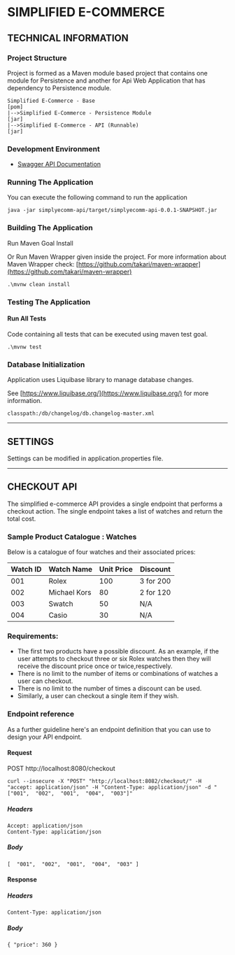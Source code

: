 # SIMPLIFIED E-COMMERCE

## TECHNICAL INFORMATION

### Project Structure

Project is formed as a Maven module based project that contains one module for Persistence and another for Api Web Application that has dependency to Persistence module.

    Simplified E-Commerce - Base                                       [pom]
    |-->Simplified E-Commerce - Persistence Module                     [jar]
    |-->Simplified E-Commerce - API (Runnable)                         [jar]

### Development Environment

* [Swagger API Documentation](http://localhost:8082/restapidoc.html) 

### Running The Application

You can execute the following command to run the application

    java -jar simplyecomm-api/target/simplyecomm-api-0.0.1-SNAPSHOT.jar
    
### Building The Application

Run Maven Goal Install

Or Run Maven Wrapper given inside the project. For more information about Maven Wrapper check: [https://github.com/takari/maven-wrapper](https://github.com/takari/maven-wrapper)

    .\mvnw clean install

### Testing The Application

#### Run All Tests

Code containing all tests that can be executed using maven test goal.

    .\mvnw test

### Database Initialization

Application uses Liquibase library to manage database changes. 

See [https://www.liquibase.org/](https://www.liquibase.org/) for more information.

    classpath:/db/changelog/db.changelog-master.xml
    
------------------------------------------------------------

## SETTINGS

Settings can be modified in application.properties file.

------------------------------------------------------------

## CHECKOUT API

The simplified e-commerce API provides a single endpoint that performs a checkout action. The single endpoint takes a list of watches and return the total cost. 

### Sample Product Catalogue : Watches

Below is a catalogue of four watches and their associated prices:

| Watch ID      | Watch Name    | Unit Price    | Discount      |
| ------------- | ------------- | ------------- | ------------- |
| 001           | Rolex         | 100           | 3 for 200     |
| 002           | Michael Kors  |  80           | 2 for 120     |
| 003           | Swatch        |  50           | N/A           |
| 004           | Casio         |  30           | N/A           |

### Requirements:

* The first two products have a possible discount. As an example, if the user attempts to checkout three or six Rolex watches then they will receive the discount price once or twice,respectively.
* There is no limit to the number of items or combinations of watches a user can checkout.
* There is no limit to the number of times a discount can be used.
* Similarly, a user can checkout a single item if they wish.

### Endpoint reference

As a further guideline here's an endpoint definition that you can use to design your API endpoint.

#### Request

POST http://localhost:8080/checkout

    curl --insecure -X "POST" "http://localhost:8082/checkout/" -H "accept: application/json" -H "Content-Type: application/json" -d "["001",  "002",  "001",  "004",  "003"]"

##### Headers

    Accept: application/json
    Content-Type: application/json

##### Body

    [  "001",  "002",  "001",  "004",  "003" ]

#### Response

##### Headers

    Content-Type: application/json

##### Body

    { "price": 360 }


    
